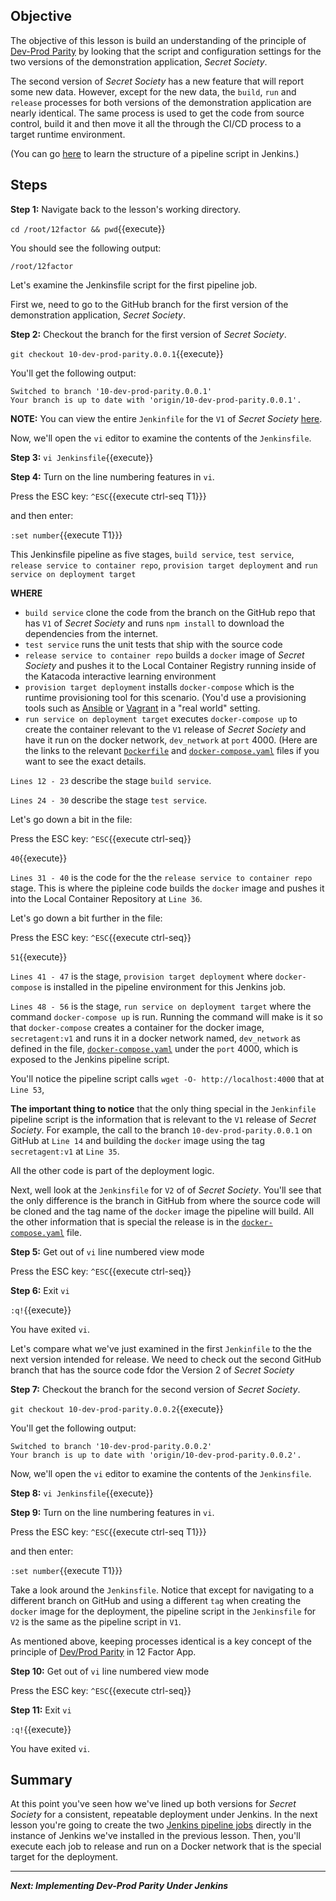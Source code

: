 ## Objective
The objective of this lesson is build an understanding of the principle of [Dev-Prod Parity](https://12factor.net/dev-prod-parity) by looking that the script and configuration settings for the two versions of the demonstration application, *Secret Society*.

The second version of *Secret Society* has a new feature that will report some new data. However, except for the new data, the `build`, `run` and `release` processes for both versions of the demonstration application are nearly identical. The same process is used to get the code from source control, build it and then move it all the through the CI/CD process to a target runtime environment.

(You can go [here](https://www.jenkins.io/doc/book/pipeline/syntax/) to learn the structure of a pipeline script in Jenkins.)

## Steps

**Step 1:** Navigate back to the lesson's working directory.

`cd /root/12factor && pwd`{{execute}}

You should see the following output:

`/root/12factor`

Let's examine the Jenkinsfile script for the first pipeline job. 

First we, need to go to the GitHub branch for the first version of the demonstration application, *Secret Society*.

**Step 2:** Checkout the branch for the first version of *Secret Society*.

`git checkout 10-dev-prod-parity.0.0.1`{{execute}}

You'll get the following output:

```
Switched to branch '10-dev-prod-parity.0.0.1'
Your branch is up to date with 'origin/10-dev-prod-parity.0.0.1'.

```

**NOTE:** You can view the entire `Jenkinfile` for the `V1` of *Secret Society* [here](https://raw.githubusercontent.com/innovationinsoftware/12factor/10-dev-prod-parity.0.0.1/docker-compose.yaml).

Now, we'll open the `vi` editor to examine the contents of the `Jenkinsfile`.

**Step 3:** `vi Jenkinsfile`{{execute}}

**Step 4:** Turn on the line numbering features in `vi`.

Press the ESC key: `^ESC`{{execute ctrl-seq T1}}}

and then enter:

`:set number`{{execute T1}}}

This Jenkinsfile pipeline as five stages, `build service`, `test service`, `release service to container repo`, `provision target deployment` and `run service on deployment target`

**WHERE**

* `build service` clone the code from the branch on the GitHub repo that has `V1` of *Secret Society* and runs `npm install` to download the dependencies from the internet.
* `test service` runs the unit tests that ship with the source code
* `release service to container repo` builds a `docker` image of *Secret Society* and pushes it to the Local Container Registry running inside of the Katacoda interactive learning environment
* `provision target deployment` installs `docker-compose` which is the runtime provisioning tool for this scenario. (You'd use a provisioning tools such as [Ansible](https://www.ansible.com/) or [Vagrant](https://www.vagrantup.com/) in a "real world" setting.
* `run service on deployment target` executes `docker-compose up` to create the container relevant to the `V1` release of *Secret Society* and have it run on the docker network, `dev_network` at `port` 4000. (Here are the links to the relevant [`Dockerfile`](https://raw.githubusercontent.com/innovationinsoftware/12factor/10-dev-prod-parity.0.0.1/app/Dockerfile) and [`docker-compose.yaml`](https://raw.githubusercontent.com/innovationinsoftware/12factor/10-dev-prod-parity.0.0.1/docker-compose.yaml) files if you want to see the exact details.

`Lines 12 - 23` describe the stage `build service`.

`Lines 24 - 30` describe the stage `test service`.

Let's go down a bit in the file:

Press the ESC key: `^ESC`{{execute ctrl-seq}}

`40`{{execute}}

`Lines 31 - 40` is the code for the the `release service to container repo` stage. This is where the pipleine code builds the `docker` image and pushes it into the Local Container Repository at `Line 36`.

Let's go down a bit further in the file:

Press the ESC key: `^ESC`{{execute ctrl-seq}}

`51`{{execute}}

`Lines 41 - 47` is the stage, `provision target deployment` where `docker-compose` is installed in the pipeline environment for this Jenkins job.

`Lines 48 - 56` is the stage, `run service on deployment target` where the command `docker-compose up` is run. Running the command will make is it so that `docker-compose` creates a container for the docker image, `secretagent:v1` and runs it in a docker network named, `dev_network` as defined in the file, [`docker-compose.yaml`](vhttps://raw.githubusercontent.com/innovationinsoftware/12factor/10-dev-prod-parity.0.0.1/docker-compose.yaml) under the `port` 4000, which is exposed to the Jenkins pipeline script.

You'll notice the pipeline script calls `wget -O- http://localhost:4000` that at `Line 53`,

**The important thing to notice** that the only thing special in the `Jenkinfile` pipeline script is the information that is relevant to the `V1` release of *Secret Society*. For example, the call to the branch `10-dev-prod-parity.0.0.1` on GitHub at `Line 14` and building the `docker` image using the tag `secretagent:v1` at `Line 35`.

All the other code is part of the deployment logic.

Next, well look at the `Jenkinsfile` for `V2` of of *Secret Society*. You'll see that the only difference is the branch in GitHub from where the source code will be cloned and the tag name of the `docker` image the pipeline will build. All the other information that is special the release is in the [`docker-compose.yaml`](https://raw.githubusercontent.com/innovationinsoftware/12factor/10-dev-prod-parity.0.0.2/docker-compose.yaml) file. 


**Step 5:** Get out of `vi` line numbered view mode

Press the ESC key: `^ESC`{{execute ctrl-seq}}

**Step 6:** Exit `vi`

`:q!`{{execute}}

You have exited `vi`.

Let's compare what we've just examined in the first `Jenkinfile` to the the next version intended for release. We need to check out the second GitHub branch that has the source code fdor the Version 2 of *Secret Society*

**Step 7:** Checkout the branch for the second version of *Secret Society*.

`git checkout 10-dev-prod-parity.0.0.2`{{execute}}

You'll get the following output:

```
Switched to branch '10-dev-prod-parity.0.0.2'
Your branch is up to date with 'origin/10-dev-prod-parity.0.0.2'.

```

Now, we'll open the `vi` editor to examine the contents of the `Jenkinsfile`.


**Step 8:** `vi Jenkinsfile`{{execute}}

**Step 9:** Turn on the line numbering features in `vi`.

Press the ESC key: `^ESC`{{execute ctrl-seq T1}}}

and then enter:

`:set number`{{execute T1}}}

Take a look around the `Jenkinsfile`. Notice that except for  navigating to  a different branch on GitHub and using a different `tag` when creating the `docker` image for the deployment, the pipeline script in the `Jenkinsfile` for `V2` is the same as the pipeline script in `V1`.

As mentioned above, keeping processes identical is a key concept of the principle of [Dev/Prod Parity](https://12factor.net/dev-prod-parity) in 12 Factor App.

**Step 10:** Get out of `vi` line numbered view mode

Press the ESC key: `^ESC`{{execute ctrl-seq}}

**Step 11:** Exit `vi`

`:q!`{{execute}}

You have exited `vi`.

## Summary

At this point you've seen how we've lined up both versions for *Secret Society* for a consistent, repeatable deployment under Jenkins. In the next lesson you're going to create the two [Jenkins pipeline jobs](https://www.jenkins.io/doc/book/pipeline) directly in the instance of Jenkins we've installed in the previous lesson. Then, you'll execute each job to release and run on a Docker network that is the special target for the deployment.

---

***Next: Implementing Dev-Prod Parity Under Jenkins***